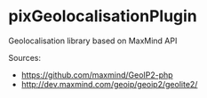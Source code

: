 pixGeolocalisationPlugin
========================

Geolocalisation library based on MaxMind API

Sources:
* https://github.com/maxmind/GeoIP2-php
* http://dev.maxmind.com/geoip/geoip2/geolite2/

